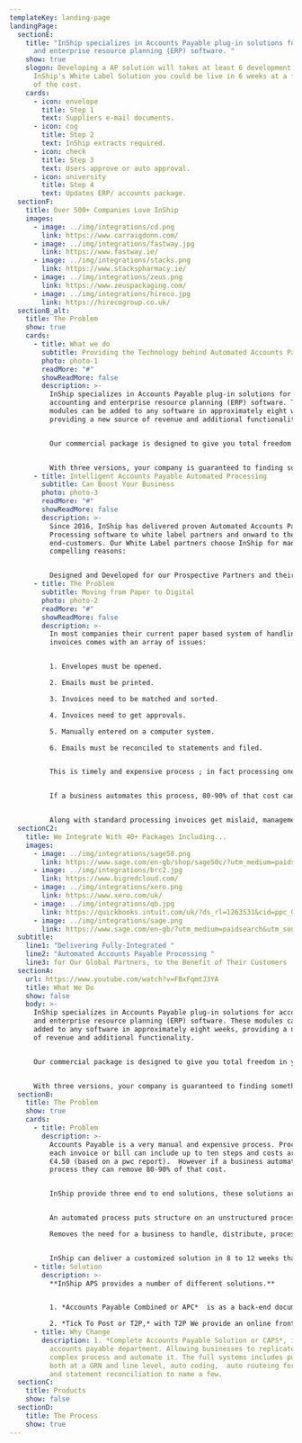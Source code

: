 ```yaml
---
templateKey: landing-page
landingPage:
  sectionE:
    title: "InShip specializes in Accounts Payable plug-in solutions for accounting
      and enterprise resource planning (ERP) software. "
    show: true
    slogon: Developing a AP solution will takes at least 6 development years, with
      InShip's White Label Solution you could be live in 6 weeks at a fraction
      of the cost.
    cards:
      - icon: envelope
        title: Step 1
        text: Suppliers e-mail documents.
      - icon: cog
        title: Step 2
        text: InShip extracts required.
      - icon: check
        title: Step 3
        text: Users approve or auto approval.
      - icon: university
        title: Step 4
        text: Updates ERP/ accounts package.
  sectionF:
    title: Over 500+ Companies Love InShip
    images:
      - image: ../img/integrations/cd.png
        link: https://www.carraigdonn.com/
      - image: ../img/integrations/fastway.jpg
        link: https://www.fastway.ie/
      - image: ../img/integrations/stacks.png
        link: https://www.stackspharmacy.ie/
      - image: ../img/integrations/zeus.png
        link: https://www.zeuspackaging.com/
      - image: ../img/integrations/hireco.jpg
        link: https://hirecogroup.co.uk/
  sectionB_alt:
    title: The Problem
    show: true
    cards:
      - title: What we do
        subtitle: Providing the Technology behind Automated Accounts Payable Processes
        photo: photo-1
        readMore: "#"
        showReadMore: false
        description: >-
          InShip specializes in Accounts Payable plug-in solutions for
          accounting and enterprise resource planning (ERP) software. These
          modules can be added to any software in approximately eight weeks,
          providing a new source of revenue and additional functionality.


          Our commercial package is designed to give you total freedom in your customer pricing model and our offering gives you the possibility of retaining up to 80% of the revenue you generate while still going to the market with a competitively priced product.


          With three versions, your company is guaranteed to finding something to meet your customers needs. These range from a simple A.I. data extraction that can be added as a hidden module to any accounts package to a full Accounts Payable solution system that can be tailored to meet the needs of most medium and large businesses.
      - title: Intelligent Accounts Payable Automated Processing
        subtitle: Can Boost Your Business
        photo: photo-3
        readMore: "#"
        showReadMore: false
        description: >-
          Since 2016, InShip has delivered proven Automated Accounts Payable
          Processing software to white label partners and onward to their
          end-customers. Our White Label partners choose InShip for many
          compelling reasons:


          Designed and Developed for our Prospective Partners and their End-Customers – InShip meets automated Accounts Payable best practices, enabling our partners to offer InShip technology with complete confidence to their end-customers
      - title: The Problem
        subtitle: Moving from Paper to Digital
        photo: photo-2
        readMore: "#"
        showReadMore: false
        description: >-
          In most companies their current paper based system of handling
          invoices comes with an array of issues:


          1. Envelopes must be opened.

          2. Emails must be printed.

          3. Invoices need to be matched and sorted.

          4. Invoices need to get approvals.

          5. Manually entered on a computer system.

          6. Emails must be reconciled to statements and filed. 


          This is timely and expensive process ; in fact processing one invoice or bill can include as many as ten steps, costing approximately €4.50 (source: pwc). 


          If a business automates this process, 80-90% of that cost can be removed.  


          Along with standard processing invoices get mislaid, management may require files to be searched to obtain copy invoices for detailed review.
  sectionC2:
    title: We Integrate With 40+ Packages Including...
    images:
      - image: ../img/integrations/sage50.png
        link: https://www.sage.com/en-gb/shop/sage50c/?utm_medium=paidsearch&utm_source=google&utm_campaign=uk%7cgoogle%7caccfin%7cbrand_50accounts-main(e)%7cgbr_s5fif&ppc_keyword=sage50&ds_rl=1282232&gclid=CjwKCAjw8MD7BRArEiwAGZsrBboKVDBcZ0TrgGYKiDz7wjly2L-TL2lgFRPAFTpQyXasCEQ4zqcQ8xoCk7EQAvD_BwE&gclsrc=aw.ds
      - image: ../img/integrations/brc2.jpg
        link: https://www.bigredcloud.com/
      - image: ../img/integrations/xero.png
        link: https://www.xero.com/uk/
      - image: ../img/integrations/qb.jpg
        link: https://quickbooks.intuit.com/uk/?ds_rl=1263531&cid=ppc_G_QB_UK_GGL_B_Quickbooks_Core_Exact_Search_ALL_quickbooks_txt&ds_rl=1263531&gclid=CjwKCAjw8MD7BRArEiwAGZsrBQcHp8I5K91tdriI_rEDeFtJVBtPMpKeRrSn33-rqnSo3CYdymq71hoCj8cQAvD_BwE&gclsrc=aw.ds
      - image: ../img/integrations/sage.png
        link: https://www.sage.com/en-gb/?utm_medium=paidsearch&utm_source=google&utm_campaign=uk%7cgoogle%7cbrand%7cbrand_mainsage-main(e)%7cgbr_sabc&ppc_keyword=sage&ds_rl=1282673&ds_rl=1282739&ds_rl=1287894&ds_rl=1282232&ds_rl=1287894&gclid=CjwKCAjw8MD7BRArEiwAGZsrBUMwhw2P93Ha8Funq-GZ0zoDS9nv809lPNZWnM2WhfpbJq-5MluVZBoCxrUQAvD_BwE&gclsrc=aw.ds
  subtitle:
    line1: "Delivering Fully-Integrated "
    line2: "Automated Accounts Payable Processing "
    line3: for Our Global Partners, to the Benefit of Their Customers
  sectionA:
    url: https://www.youtube.com/watch?v=FBxFqmtJ3YA
    title: What We Do
    show: false
    body: >-
      InShip specializes in Accounts Payable plug-in solutions for accounting
      and enterprise resource planning (ERP) software. These modules can be
      added to any software in approximately eight weeks, providing a new source
      of revenue and additional functionality.


      Our commercial package is designed to give you total freedom in your customer pricing model and our offering gives you the possibility of retaining up to 80% of the revenue you generate while still going to the market with a competitively priced product.


      With three versions, your company is guaranteed to finding something to meet your customers needs. These range from a simple A.I. data extraction that can be added as a hidden module to any accounts package to a full Accounts Payable solution system that can be tailored to meet the needs of most medium and large businesses.
  sectionB:
    title: The Problem
    show: true
    cards:
      - title: Problem
        description: >-
          Accounts Payable is a very manual and expensive process. Processing
          each invoice or bill can include up to ten steps and costs around
          €4.50 (based on a pwc report).  However if a business automates this
          process they can remove 80-90% of that cost.


          InShip provide three end to end solutions, these solutions are built to meet the disparate needs of all businesses no matter their size be they sole traders or large multinationals.


          An automated process puts structure on an unstructured process while increasing efficiency, fool-proof, streamlined & controlled. 

          Removes the need for a business to handle, distribute, process, file & store paper invoices but still giving the business the flexibility to handle the documents online as their business requires. 


          InShip can deliver a customized solution in 8 to 12 weeks that will suit the needs of most accounting software or erp solutions, at a price that is a fraction of your development cost plus a recurring cost less they your maintenance cost.
      - title: Solution
        description: >-
          **InShip APS provides a number of different solutions.** 


          1. *Accounts Payable Combined or APC*  is as a back-end document handling tool, your users are supplied with a email address (and if required a dnd solution) where both they and their suppliers and email invoices and bills to. APC using InShip's AI extracts the relevant data from each document and pushes both a copy of the Bill/Invoice to you Accounts Software ready for in a draft state ready for approval.

          2. *Tick To Post or T2P,* with T2P We provide an online front end customisation and own labeled bolt on to your system. Here your users can review and approve invoices before they are push to your software based on your requirements the document can be stored by us or your software.
      - title: Why Change
        description: 1. *Complete Accounts Payable Solution or CAPS*, is a fully online
          accounts payable department. Allowing businesses to replicate the
          complex process and automate it. The full systems includes po matching
          both at a GRN and line level, auto coding,  auto routeing for approval
          and statement reconciliation to name a few.
  sectionC:
    title: Products
    show: false
  sectionD:
    title: The Process
    show: true
---
```

